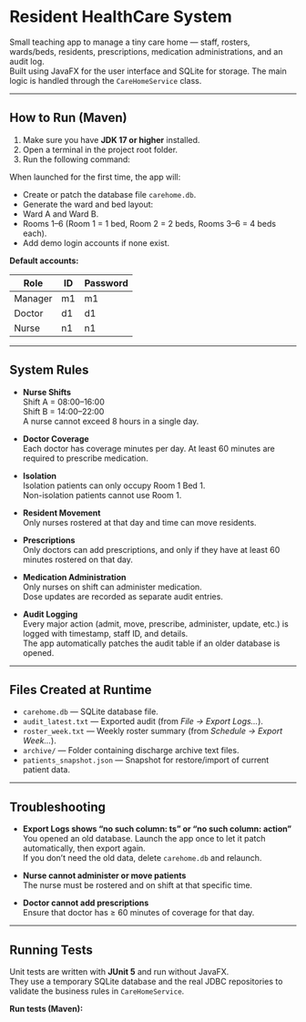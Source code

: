 # **Resident HealthCare System**

Small teaching app to manage a tiny care home — staff, rosters, wards/beds, residents, prescriptions, medication administrations, and an audit log.  
Built using JavaFX for the user interface and SQLite for storage. The main logic is handled through the `CareHomeService` class.

---

## **How to Run (Maven)**

1. Make sure you have **JDK 17 or higher** installed.
2. Open a terminal in the project root folder.
3. Run the following command:


When launched for the first time, the app will:

- Create or patch the database file `carehome.db`.
- Generate the ward and bed layout:
- Ward A and Ward B.
- Rooms 1–6 (Room 1 = 1 bed, Room 2 = 2 beds, Rooms 3–6 = 4 beds each).
- Add demo login accounts if none exist.

**Default accounts:**

| Role | ID | Password |
|------|----|-----------|
| Manager | m1 | m1 |
| Doctor | d1 | d1 |
| Nurse | n1 | n1 |

---

## **System Rules**

- **Nurse Shifts**  
Shift A = 08:00–16:00  
Shift B = 14:00–22:00  
A nurse cannot exceed 8 hours in a single day.

- **Doctor Coverage**  
Each doctor has coverage minutes per day. At least 60 minutes are required to prescribe medication.

- **Isolation**  
Isolation patients can only occupy Room 1 Bed 1.  
Non-isolation patients cannot use Room 1.

- **Resident Movement**  
Only nurses rostered at that day and time can move residents.

- **Prescriptions**  
Only doctors can add prescriptions, and only if they have at least 60 minutes rostered on that day.

- **Medication Administration**  
Only nurses on shift can administer medication.  
Dose updates are recorded as separate audit entries.

- **Audit Logging**  
Every major action (admit, move, prescribe, administer, update, etc.) is logged with timestamp, staff ID, and details.  
The app automatically patches the audit table if an older database is opened.

---

## **Files Created at Runtime**

- `carehome.db` — SQLite database file.  
- `audit_latest.txt` — Exported audit (from *File → Export Logs…*).  
- `roster_week.txt` — Weekly roster summary (from *Schedule → Export Week…*).  
- `archive/` — Folder containing discharge archive text files.  
- `patients_snapshot.json` — Snapshot for restore/import of current patient data.

---

## **Troubleshooting**

- **Export Logs shows “no such column: ts” or “no such column: action”**  
You opened an old database. Launch the app once to let it patch automatically, then export again.  
If you don’t need the old data, delete `carehome.db` and relaunch.

- **Nurse cannot administer or move patients**  
The nurse must be rostered and on shift at that specific time.

- **Doctor cannot add prescriptions**  
Ensure that doctor has ≥ 60 minutes of coverage for that day.

---

## **Running Tests**

Unit tests are written with **JUnit 5** and run without JavaFX.  
They use a temporary SQLite database and the real JDBC repositories to validate the business rules in `CareHomeService`.

**Run tests (Maven):**




